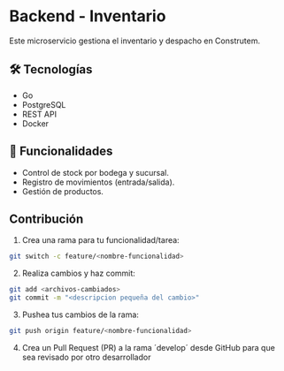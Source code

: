 # Backend - Inventario

Este microservicio gestiona el inventario y despacho en Construtem.

## 🛠️ Tecnologías
- Go
- PostgreSQL
- REST API
- Docker

## 🚀 Funcionalidades
- Control de stock por bodega y sucursal.
- Registro de movimientos (entrada/salida).
- Gestión de productos.

## Contribución

1. Crea una rama para tu funcionalidad/tarea:

```bash
git switch -c feature/<nombre-funcionalidad>
```

2. Realiza cambios y haz commit:

```bash
git add <archivos-cambiados>
git commit -m "<descripcion pequeña del cambio>"
```

3. Pushea tus cambios de la rama:

```bash
git push origin feature/<nombre-funcionalidad> 
```

4. Crea un Pull Request (PR) a la rama ´develop´ desde GitHub para que sea revisado por otro desarrollador
